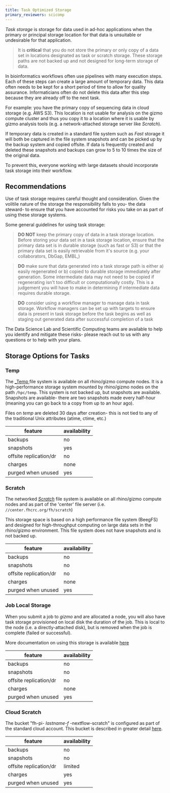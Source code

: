```yaml
---
title: Task Optimized Storage
primary_reviewers: scicomp
---
```



_Task storage_ is storage for data used in ad-hoc applications when the primary or principal storage location for that data is unsuitable or undesirable for that application.

> It is **critical** that you do not store the primary or only copy of a data set in locations designated as task or scratch storage.  These storage paths are not backed up and not designed for long-term storage of data.

In bioinformatics workflows often use pipelines with many execution steps. Each of these steps can create a large amount of temporary data. This data often needs to be  kept for a short period of time to allow for quality assurance.  Informaticians often do not delete this data after this step because they are already off to the next task.

For example: you have the primary copy of sequencing data in cloud storage (e.g. AWS S3).  This location is not usable for analysis on the gizmo compute cluster and thus you copy it to a location where it is usable by gizmo analysis tools (e.g. a network-attached storage server like _Scratch_).

If temporary data is created in a standard file system such as _Fast_ storage it will both be captured in the file system snapshots and can be picked up by the backup system and copied offsite.  If data is frequently created and deleted these snapshots and backups can grow to 5 to 10 times the size of the original data.

To prevent this, everyone working with large datasets should incorporate task storage into their workflow.

## Recommendations

Use of task storage requires careful thought and consideration. Given the volitile nature of the storage the responsibility falls to you- the data steward- to ensure that you have accounted for risks you take on as part of using these storage systems.

Some general guidelines for using task storage:

> **DO NOT** keep the primary copy of data in a task storage location.  Before storing your data set in a task storage location, ensure that the primary data set is in durable storage (such as fast or S3) or that the primary data set is easily retrievable from it's source (e.g. your collaborators, DbGap, EMBL,)

> **DO** make sure that data generated into a task storage path is either a) easily regenerated or b) copied to durable storage immediately after generation.  Some intermediate data may not need to be copied if regenerating isn't too difficult or computationally costly.  This is a judgement you will have to make in determining if intermediate data requires durable storage.

> **DO** consider using a workflow manager to manage data in task storage.  Workflow managers can be set up with targets to ensure data is present in task storage before the task begins as well as staging out generated data after successful completion of a task

The Data Science Lab and Scientific Computing teams are available to help you identify and mitigate these risks- please reach out to us with any questions or to help with your plans.

## Storage Options for Tasks

### Temp

The [_Temp ](/scicomputing/store_temp) file system is available on all rhino/gizmo compute nodes.  It is a high-performance storage system mounted by rhino/gizmo nodes on the path `/hpc/temp`.  This system is not backed up, but snapshots are available.  Snapshots are available- there are two snapshots made every half-hour (meaning you can go back to a copy from up to an hour ago).

Files on _temp_ are deleted 30 days after creation- this is not tied to any of the traditional Unix attributes (atime, ctime, etc.)

| feature                 | availability |
|-------------------------|--------------|
| backups                 | no           |
| snapshots               | yes          |
| offsite replication/dr  | no           |
| charges                 | none         |
| purged when unused      | yes          |

### Scratch

The networked [_Scratch_](/scicomputing/store_scratch) file system is available on all rhino/gizmo compute nodes and as part of the 'center' file server (i.e. `//center.fhcrc.org/fh/scratch`)

This storage space is based on a high performance file system (BeegFS) and designed for high-throughput computing on large data sets in the rhino/gizmo environment.  This file system does not have snapshots and is not backed up.

| feature | availability |
|---------|--------------|
| backups | no           |
| snapshots | no         |
| offsite replication/dr | no |
| charges | none |
| purged when unused | yes |

### Job Local Storage

When you submit a job to _gizmo_ and are allocated a node, you will also have task storage provisioned on local disk the duration of the job.  This is local to the node (i.e. a directly-attached disk), but is removed when the job is complete (failed or successful).

More documentation on using this storage is available [here](/compdemos/store_job_local)

| feature | availability |
|---------|--------------|
| backups | no           |
| snapshots | no         |
| offsite replication/dr | no |
| charges | none |
| purged when unused | yes |

### Cloud Scratch

The bucket "fh-pi- _lastname-f_ -nextflow-scratch" is configured as part of the standard cloud account.  This bucket is described in greater detail [here](/scicomputing/store_objectstore/#scratch-s3-bucket).

| feature | availability |
|---------|--------------|
| backups | no           |
| snapshots | no         |
| offsite replication/dr | limited |
| charges | yes |
| purged when unused | yes |
